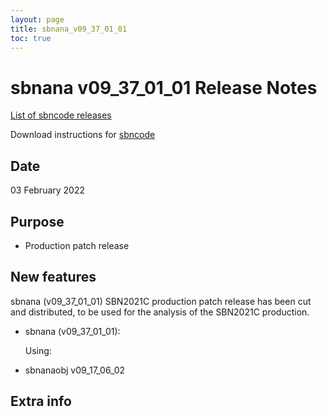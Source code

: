 ```yaml
---
layout: page
title: sbnana_v09_37_01_01
toc: true
---
```


sbnana v09_37_01_01 Release Notes
=======================================================================================

[List of sbncode releases](https://sbnsoftware.github.io/AnalysisInfrastructure/ReleaseManagement/Releases/List_of_SBN_code_releases)

Download instructions for [sbncode]()

Date
---------------------------------------------------
03 February 2022

Purpose
---------------------------------------------------
* Production patch release

New features
---------------------------------------------------
sbnana (v09_37_01_01) SBN2021C production patch release has been cut and distributed, to be used for the analysis of the SBN2021C production.

* sbnana (v09_37_01_01):

  Using:
 * sbnanaobj          v09_17_06_02


Extra info
---------------------------------------------------

